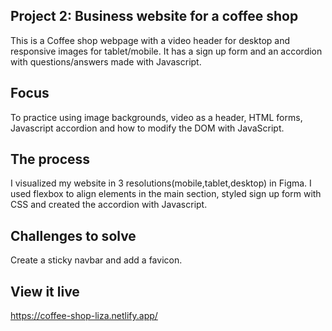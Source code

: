 ## Project 2: Business website for a coffee shop

This is a Coffee shop webpage with a video header for desktop and responsive images for tablet/mobile. It has a sign up form and an accordion with questions/answers made with Javascript.

## Focus
To practice using image backgrounds, video as a header, HTML forms, Javascript accordion and how to modify the DOM with JavaScript.

## The process

I visualized my website in 3 resolutions(mobile,tablet,desktop) in Figma.
I used flexbox to align elements in the main section, styled sign up form with CSS and created the accordion with Javascript.

## Challenges to solve
Create a sticky navbar and add a favicon.

## View it live
https://coffee-shop-liza.netlify.app/
